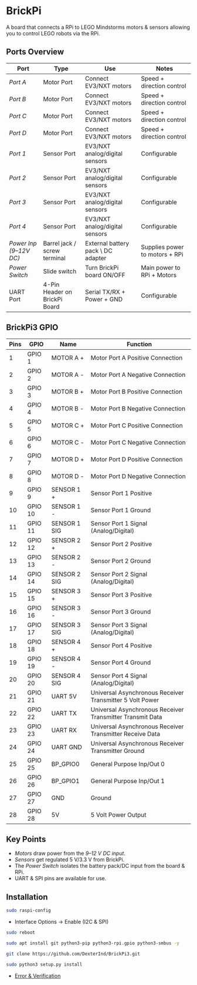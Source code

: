# BrickPi
A board that connects a RPi to LEGO Mindstorms motors & sensors allowing you to control LEGO robots via the RPi.

## Ports Overview

| Port | Type | Use | Notes |
|------|------|-----|--------|
| *Port A* | Motor Port | Connect EV3/NXT motors | Speed + direction control |
| *Port B* | Motor Port | Connect EV3/NXT motors | Speed + direction control |
| *Port C* | Motor Port | Connect EV3/NXT motors | Speed + direction control |
| *Port D* | Motor Port | Connect EV3/NXT motors | Speed + direction control |
| *Port 1* | Sensor Port | EV3/NXT analog/digital sensors | Configurable |
| *Port 2* | Sensor Port | EV3/NXT analog/digital sensors | Configurable |
| *Port 3* | Sensor Port | EV3/NXT analog/digital sensors | Configurable |
| *Port 4* | Sensor Port | EV3/NXT analog/digital sensors | Configurable |
| *Power Inp (9–12V DC)* | Barrel jack / screw terminal | External battery pack \ DC adapter | Supplies power to motors + RPi |
| *Power Switch* | Slide switch | Turn BrickPi board ON/OFF | Main power to RPi + Motors |
| UART Port | 4-Pin Header on BrickPi Board | Serial TX/RX + Power + GND | Configurable |

## BrickPi3 GPIO

| Pins | GPIO | Name | Function |
|------|------|------|----------|
| 1  | GPIO 1  | MOTOR A + | Motor Port A Positive Connection |
| 2  | GPIO 2  | MOTOR A - | Motor Port A Negative Connection |
| 3  | GPIO 3  | MOTOR B + | Motor Port B Positive Connection |
| 4  | GPIO 4  | MOTOR B - | Motor Port B Negative Connection |
| 5  | GPIO 5  | MOTOR C + | Motor Port C Positive Connection |
| 6  | GPIO 6  | MOTOR C - | Motor Port C Negative Connection |
| 7  | GPIO 7  | MOTOR D + | Motor Port D Positive Connection |
| 8  | GPIO 8  | MOTOR D - | Motor Port D Negative Connection |
| 9  | GPIO 9  | SENSOR 1 + | Sensor Port 1 Positive |
| 10 | GPIO 10 | SENSOR 1 - | Sensor Port 1 Ground |
| 11 | GPIO 11 | SENSOR 1 SIG | Sensor Port 1 Signal (Analog/Digital) |
| 12 | GPIO 12 | SENSOR 2 + | Sensor Port 2 Positive|
| 13 | GPIO 13 | SENSOR 2 - | Sensor Port 2 Ground |
| 14 | GPIO 14 | SENSOR 2 SIG | Sensor Port 2 Signal (Analog/Digital) |
| 15 | GPIO 15 | SENSOR 3 + | Sensor Port 3 Positive |
| 16 | GPIO 16 | SENSOR 3 - | Sensor Port 3 Ground |
| 17 | GPIO 17 | SENSOR 3 SIG | Sensor Port 3 Signal (Analog/Digital) |
| 18 | GPIO 18 | SENSOR 4 + | Sensor Port 4 Positive |
| 19 | GPIO 19 | SENSOR 4 - | Sensor Port 4 Ground |
| 20 | GPIO 20 | SENSOR 4 SIG | Sensor Port 4 Signal (Analog/Digital) |
| 21 | GPIO 21 | UART 5V | Universal Asynchronous Receiver Transmitter 5 Volt Power |
| 22 | GPIO 22 | UART TX | Universal Asynchronous Receiver Transmitter Transmit Data |
| 23 | GPIO 23 | UART RX | Universal Asynchronous Receiver Transmitter Receive Data |
| 24 | GPIO 24 | UART GND | Universal Asynchronous Receiver Transmitter Ground |
| 25 | GPIO 25 | BP_GPIO0 | General Purpose Inp/Out 0 |
| 26 | GPIO 26 | BP_GPIO1 | General Purpose Inp/Out 1 |
| 27 | GPIO 27 | GND | Ground |
| 28 | GPIO 28 | 5V | 5 Volt Power Output |

## Key Points  
- *Motors* draw power from the *9–12 V DC input*.  
- *Sensors* get regulated 5 V/3.3 V from BrickPi.  
- The *Power Switch* isolates the battery pack/DC input from the board & RPi.  
- UART & SPI pins are available for use.  

## Installation  
```bash
sudo raspi-config
```
- Interface Options -> Enable (I2C & SPI)
```bash
sudo reboot
```
```bash
sudo apt install git python3-pip python3-rpi.gpio python3-smbus -y
```
```bash
git clone https://github.com/DexterInd/BrickPi3.git
```
```bash
sudo python3 setup.py install
```
- [Error & Verification](https://github.com/RISHABH12005/BrickPi/blob/main/error.sh)
